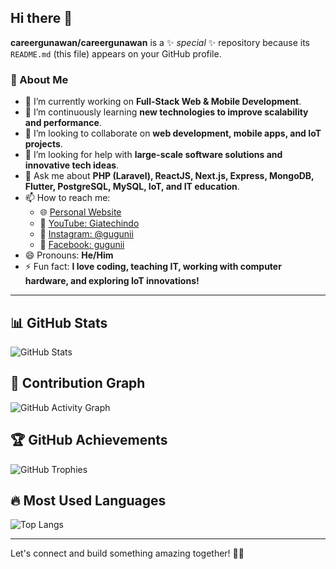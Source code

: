 ## Hi there 👋  

**careergunawan/careergunawan** is a ✨ _special_ ✨ repository because its `README.md` (this file) appears on your GitHub profile.  

### 🚀 About Me  
- 🔭 I’m currently working on **Full-Stack Web & Mobile Development**.  
- 🌱 I’m continuously learning **new technologies to improve scalability and performance**.  
- 👯 I’m looking to collaborate on **web development, mobile apps, and IoT projects**.  
- 🤔 I’m looking for help with **large-scale software solutions and innovative tech ideas**.  
- 💬 Ask me about **PHP (Laravel), ReactJS, Next.js, Express, MongoDB, Flutter, PostgreSQL, MySQL, IoT, and IT education**.  
- 📫 How to reach me:  
  - 🌐 [Personal Website](https://careergunawan.my.id)  
  - 🎥 [YouTube: Giatechindo](https://www.youtube.com/c/Giatechindo)  
  - 📸 [Instagram: @gugunii](https://instagram.com/gugunii)  
  - 📘 [Facebook: gugunii](https://facebook.com/gugunii)  
- 😄 Pronouns: **He/Him**  
- ⚡ Fun fact: **I love coding, teaching IT, working with computer hardware, and exploring IoT innovations!**  

---

## 📊 GitHub Stats  
![GitHub Stats](https://github-readme-stats.vercel.app/api?username=careergunawan&show_icons=true&theme=radical)  

## 🚀 Contribution Graph  
![GitHub Activity Graph](https://github-readme-activity-graph.vercel.app/graph?username=careergunawan&theme=react-dark)  

## 🏆 GitHub Achievements  
![GitHub Trophies](https://github-profile-trophy.vercel.app/?username=careergunawan&theme=darkhub&margin-w=15)  

## 🔥 Most Used Languages  
![Top Langs](https://github-readme-stats.vercel.app/api/top-langs/?username=careergunawan&layout=compact&theme=radical)  

---

Let's connect and build something amazing together! 🚀✨  
